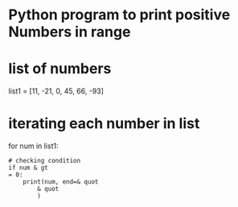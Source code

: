# Python program to print positive Numbers in range

# list of numbers
list1 = [11, -21, 0, 45, 66, -93]

# iterating each number in list
for num in list1:

	# checking condition
	if num & gt
	= 0:
		print(num, end=& quot
			& quot
			)
